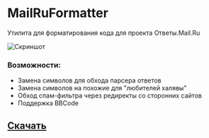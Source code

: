 # MailRuFormatter
Утилита для форматирования кода для проекта Ответы.Mail.Ru

![Скриншот](https://user-images.githubusercontent.com/17485135/108941964-7a493e80-766f-11eb-80a7-bce8c866192b.png)

### Возможности:
* Замена символов для обхода парсера ответов
* Замена символов на похожие для "любителей халявы"
* Обход спам-фильтра через редиректы со сторонних сайтов
* Поддержка BBCode

## [Скачать](https://github.com/Ze2QvoQxxKeu/MailRuFormatter/releases/download/1.6.0.138/MailRuFormatter.exe "Скачать последнюю версию")
